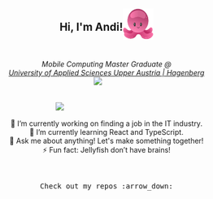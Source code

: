 
<div style=" display:flex; align-items: center; justify-content: center;">
    <h2> Hi, I'm Andi!</h2>
    <img src="./jelly.png" width="60">
</div>
</br>
</br>
<em style="display:flex; flex-direction: column; align-items: center; justify-content: center;">
    Mobile Computing Master Graduate @ 
    <a href="http://www.unb.br">
    University of Applied Sciences Upper Austria | Hagenberg</a>
    <img src="https://media.giphy.com/media/K9Xy6osm73DbxIa8f2/giphy.gif?cid=790b7611af6d9a400d2cc4a3c7a6d6eb60567dfa09b6d241&rid=giphy.gif&ct=s" width="50">
</em>
</br>
</br>
<div style="display:flex; align-items: center; justify-content: center;">
  <img src="./jelly2.png" width="200px">
</div>

<div style=" display:flex; align-items: center; flex-direction: column; justify-content: center;">
    </br>
    <div>
    🔭 I’m currently working on finding a job in the IT industry.
    </div>
    <div>
    🌱 I’m currently learning React and TypeScript.
    </div>
    <div>
    💬 Ask me about anything! Let's make something together!
    </div>
    <div>
    ⚡ Fun fact: Jellyfish don’t have brains!
    </div>
</div>
</br>
</br>
<p align="center">
<samp>Check out my repos :arrow_down:</samp>
</p>
